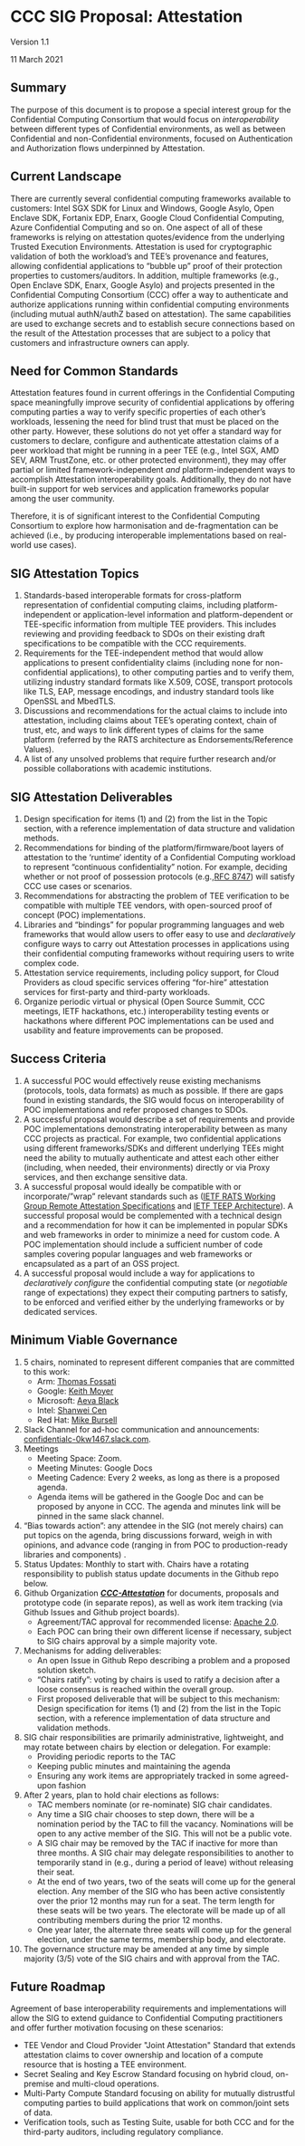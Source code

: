# CCC SIG Proposal: Attestation

Version 1.1

11 March 2021

## Summary

The purpose of this document is to propose a special interest group for the Confidential Computing Consortium that would focus on _interoperability_ between different types of Confidential environments, as well as between Confidential and non-Confidential environments, focused on Authentication and Authorization flows underpinned by Attestation.


## Current Landscape

There are currently several confidential computing frameworks available to customers: Intel SGX SDK for Linux and Windows, Google Asylo, Open Enclave SDK, Fortanix EDP, Enarx, Google Cloud Confidential Computing, Azure Confidential Computing and so on. One aspect of all of these frameworks is relying on attestation quotes/evidence from the underlying Trusted Execution Environments. Attestation is used for cryptographic validation of both the workload’s and TEE’s provenance and features, allowing confidential applications to “bubble up” proof of their protection properties to customers/auditors. In addition, multiple frameworks (e.g., Open Enclave SDK, Enarx, Google Asylo) and projects presented in the Confidential Computing Consortium (CCC) offer a way to authenticate and authorize applications running within confidential computing environments (including  mutual  authN/authZ based on attestation). The same capabilities are used to exchange secrets and to establish secure connections based on the result of the Attestation processes that are subject to a policy that customers and infrastructure owners can apply.


## Need for Common Standards

Attestation features found in current offerings in the Confidential Computing space meaningfully improve security of confidential applications by offering computing parties a way to verify specific properties of each other’s workloads, lessening the need for blind trust that must be placed on the other party. However, these solutions do not yet offer a standard way for customers to declare, configure and authenticate attestation claims of a peer workload that might be running in a peer TEE (e.g., Intel SGX, AMD SEV, ARM TrustZone, etc. or other protected environment), they may offer partial or limited framework-independent _and_ platform-independent ways to accomplish Attestation interoperability goals. Additionally, they do not have built-in support for web services and application frameworks popular among the user community.

Therefore, it is of significant interest to the Confidential Computing Consortium to explore how harmonisation and de-fragmentation can be achieved (i.e., by producing interoperable implementations based on real-world use cases).


## SIG Attestation Topics



1. Standards-based interoperable formats for cross-platform representation of confidential computing claims, including platform-independent or application-level information and platform-dependent or TEE-specific information from multiple TEE providers. This includes reviewing and providing feedback to SDOs on their existing draft specifications to be compatible with the CCC requirements.
2. Requirements for the TEE-independent method that would allow applications to present confidentiality claims (including none for non-confidential applications), to other computing parties and to verify them, utilizing industry standard formats like X.509, COSE, transport protocols like TLS, EAP, message encodings, and industry standard tools like OpenSSL and MbedTLS.
3. Discussions and recommendations for the actual claims to include into attestation, including claims about TEE’s operating context, chain of trust, etc, and ways to link different types of claims for the same platform (referred by the RATS architecture as Endorsements/Reference Values).
4. A list of any unsolved problems that require further research and/or possible collaborations with academic institutions.


## SIG Attestation Deliverables



1. Design specification for items (1) and (2) from the list in the Topic section, with a reference implementation of data structure and validation methods.
2. Recommendations for binding of the platform/firmware/boot layers of attestation to the ‘runtime’ identity of a Confidential Computing workload to represent “continuous confidentiality” notion. For example, deciding whether or not proof of possession protocols (e.g.,[RFC 8747](https://tools.ietf.org/html/rfc8747)) will satisfy CCC use cases or scenarios.
3. Recommendations for abstracting the problem of TEE verification to be compatible with multiple TEE vendors, with open-sourced proof of concept (POC) implementations.
4. Libraries and “bindings” for popular programming languages and web frameworks that would allow users to offer easy to use and _declaratively_ configure ways to carry out Attestation processes in applications using their confidential computing frameworks without requiring users to write complex code.
5. Attestation service requirements, including policy support, for Cloud Providers as cloud specific services offering “for-hire” attestation services for first-party and third-party workloads.
6. Organize periodic virtual or physical (Open Source Summit, CCC meetings, IETF hackathons, etc.) interoperability testing events or hackathons where different POC implementations can be used and usability and feature improvements can be proposed.


## Success Criteria



1. A successful POC would effectively reuse existing mechanisms (protocols, tools, data formats) as much as possible. If there are gaps found in existing standards, the SIG would focus on interoperability of POC implementations and refer proposed changes to SDOs.
2. A successful proposal would describe a set of requirements and provide POC implementations demonstrating interoperability between as many CCC projects as practical. For example, two confidential applications using different frameworks/SDKs and different underlying TEEs might need the ability to mutually authenticate and attest each other either (including, when needed, their environments) directly or via Proxy services, and then exchange sensitive data. 
3. A successful proposal would ideally be compatible with or incorporate/”wrap” relevant standards such as ([IETF RATS Working Group Remote Attestation Specifications](https://www.ietf.org/about/who/) and [IETF TEEP Architecture](https://datatracker.ietf.org/doc/draft-ietf-teep-architecture/)). A successful proposal would be complemented with a technical design and a recommendation for how it can be implemented in popular SDKs and web frameworks in order to minimize a need for custom code. A POC implementation should include a sufficient number of code samples covering popular languages and web frameworks or encapsulated as a part of an OSS project.
4. A successful proposal would include a way for applications to _declaratively configure_ the confidential computing state (or _negotiable_ range of expectations) they expect their computing partners to satisfy, to be enforced and verified either by the underlying frameworks or by dedicated services.


## Minimum Viable Governance



1. 5 chairs, nominated to represent different companies that are committed to this work:  
    *   Arm: [Thomas Fossati](https://github.com/thomas-fossati)
    *   Google: [Keith Moyer](https://github.com/KeithMoyer)
    *   Microsoft: [Aeva Black](https://github.com/AevaOnline)
    *   Intel: [Shanwei Cen](https://github.com/shnwc)
    *   Red Hat: [Mike Bursell](https://github.com/MikeCamel)
2. Slack Channel for ad-hoc communication and announcements: [confidentialc-0kw1467.slack.com](confidentialc-0kw1467.slack.com).
3. Meetings
    *   Meeting Space: Zoom.
    *   Meeting Minutes: Google Docs
    *   Meeting Cadence: Every 2 weeks, as long as there is a proposed agenda. 
    *   Agenda items will be gathered in the Google Doc and can be proposed by anyone in CCC. The agenda and minutes link will be pinned in the same slack channel.
4. “Bias towards action”: any attendee in the SIG (not merely chairs) can put topics on the agenda, bring discussions forward, weigh in with opinions, and advance code (ranging in from POC to production-ready libraries and components) .
5. Status Updates: Monthly to start with. Chairs have a rotating responsibility to publish status update documents in the Github repo below.
6. Github Organization **_[CCC-Attestation](https://github.com/CCC-Attestation)_** for documents, proposals and prototype code (in separate repos), as well as work item tracking (via Github Issues and Github project boards).
    *   Agreement/TAC approval for recommended license: [Apache 2.0](http://www.apache.org/licenses/LICENSE-2.0).
    *   Each POC can bring their own different license if necessary, subject to SIG chairs approval by a simple majority vote.
7. Mechanisms for adding deliverables: 
    *   An open Issue in Github Repo describing a problem and a proposed solution sketch.
    *   “Chairs ratify”: voting by chairs is used to ratify a decision after a loose consensus is reached within the overall group.
    *   First proposed deliverable that will be subject to this mechanism: Design specification for items (1) and (2) from the list in the Topic section, with a reference implementation of data structure and validation methods. 
8. SIG chair responsibilities are primarily administrative, lightweight, and may rotate between chairs by election or delegation. For example:
    *   Providing periodic reports to the TAC
    *   Keeping public minutes and maintaining the agenda
    *   Ensuring any work items are appropriately tracked in some agreed-upon fashion
9. After 2 years, plan to hold chair elections as follows:
    *   TAC members nominate (or re-nominate) SIG chair candidates.
    *   Any time a SIG chair chooses to step down, there will be a nomination period by the TAC to fill the vacancy. Nominations will be open to any active member of the SIG. This will not be a public vote.
    *   A SIG chair may be removed by the TAC if inactive for more than three months. A SIG chair may delegate responsibilities to another to temporarily stand in (e.g., during a period of leave) without releasing their seat.
    *   At the end of two years, two of the seats will come up for the general election. Any member of the SIG who has been active consistently over the prior 12 months may run for a seat. The term length for these seats will be two years. The electorate will be made up of all contributing members during the prior 12 months.
    *   One year later, the alternate three seats will come up for the general election, under the same terms, membership body, and electorate.
10. The governance structure may be amended at any time by simple majority (3/5) vote of the SIG chairs and with approval from the TAC.


## Future Roadmap

Agreement of base interoperability requirements and implementations will allow the SIG to extend guidance to Confidential Computing practitioners and offer further motivation focusing on these scenarios:



*   TEE Vendor and Cloud Provider "Joint Attestation" Standard that extends attestation claims to cover ownership and location of a compute resource that is hosting a TEE environment.
*   Secret Sealing and Key Escrow Standard focusing on hybrid cloud, on-premise and multi-cloud operations.
*   Multi-Party Compute Standard focusing on ability for mutually distrustful computing parties to build applications that work on common/joint sets of data.
*   Verification tools, such as Testing Suite, usable for both CCC and for the third-party auditors, including regulatory compliance.